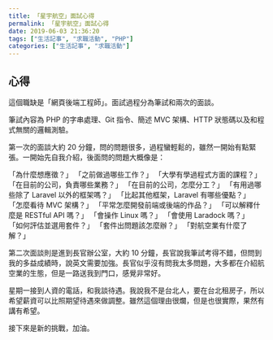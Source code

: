 ```yaml
---
title: 「星宇航空」面試心得
permalink: 「星宇航空」面試心得
date: 2019-06-03 21:36:20
tags: ["生活記事", "求職活動", "PHP"]
categories: ["生活記事", "求職活動"]
---
```


## 心得

這個職缺是「網頁後端工程師」。面試過程分為筆試和兩次的面談。

筆試內容為 PHP 的字串處理、Git 指令、簡述 MVC 架構、HTTP 狀態碼以及和程式無關的邏輯測驗。

第一次的面談大約 20 分鐘，問的問題很多，過程蠻輕鬆的，雖然一開始有點緊張。一開始先自我介紹，後面問的問題大概像是：

「為什麼想應徵？」
「之前做過哪些工作？」
「大學有學過程式方面的課程？」
「在目前的公司，負責哪些業務？」
「在目前的公司，怎麼分工？」
「有用過哪些除了 Laravel 以外的框架嗎？」
「比起其他框架，Laravel 有哪些優點？」
「怎麼看待 MVC 架構？」
「平常怎麼開發前端或後端的作品？」
「可以解釋什麼是 RESTful API 嗎？」
「會操作 Linux 嗎？」
「會使用 Laradock 嗎？」
「如何評估並選用套件？」
「套件出問題該怎麼辦？」
「對航空業有什麼了解？」

第二次面談則是進到長官辦公室，大約 10 分鐘，長官說我筆試考得不錯，但問到我的多益成績時，說英文需要加強。長官似乎沒有問我太多問題，大多都在介紹航空業的生態，但是一路送我到門口，感覺非常好。

星期一接到人資的電話，和我談待遇。我說我不是台北人，要在台北租房子，所以希望薪資可以比照期望待遇來做調整。雖然這個理由很爛，但是也很實際，果然有講有希望。

接下來是新的挑戰，加油。
